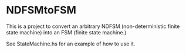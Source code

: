 # NDFSMtoFSM

This is a project to convert an arbitrary NDFSM (non-deterministic finite state machine) into an FSM (finite state machine.)

See StateMachine.hs for an example of how to use it.